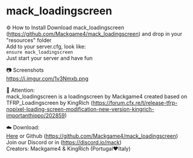 # mack_loadingscreen

⚙️ How to Install
Download mack_loadingscreen (https://github.com/Mackgame4/mack_loadingscreen) and drop in your "resources" folder  
Add to your server.cfg, look like:  
```ensure mack_loadingscreen```  
Just start your server and have fun  

📷 Screenshots  
https://i.imgur.com/1v3Nmxb.png

🔖 Attention:  
mack_loadingscreen is a loadingscreen by Mackgame4 created based on TFRP_Loadingscreen by KingRich (https://forum.cfx.re/t/release-tfrp-nopixel-loading-screen-modification-new-version-kingrich-importanthippo/202859)

☁️ Download:  
[Here](https://github.com/Mackgame4/mack_loadingscreen) or Github (https://github.com/Mackgame4/mack_loadingscreen)  
Join our Discord or in (https://discord.io/mack)  
Creators: Mackgame4 & KingRich (Portugal❤️Italy)  
